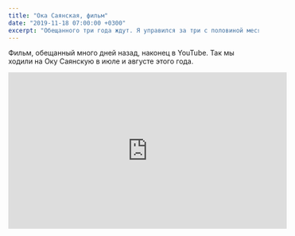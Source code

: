 ```yaml
---
title: "Ока Саянская, фильм"
date: "2019-11-18 07:00:00 +0300"
excerpt: "Обещанного три года ждут. Я управился за три с половиной месяца. Фильм про поход смонтирован, песни написаны, потом записаны и всё наконец сведено."
---
```


Фильм, обещанный много дней назад, наконец в YouTube. Так мы ходили на Оку Саянскую в июле и августе этого года.

<div class="video-wrapper">
  <iframe width="560" height="315" src="https://www.youtube.com/embed/eb0mDCK5h_E" frameborder="0" allow="accelerometer; autoplay; encrypted-media; gyroscope; picture-in-picture" allowfullscreen></iframe>
</div>
